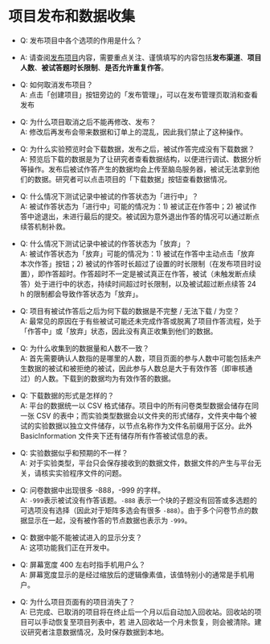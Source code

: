 # 项目发布和数据收集

- Q: 发布项目中各个选项的作用是什么？  
- A: 请查阅[发布项目](https://www.yuque.com/naodao/researcher-manual/cd165t)内容，需要重点关注、谨慎填写的内容包括**发布渠道**、**项目人数**、**被试答题时长限制**、**是否允许重复作答**。
 
- Q: 如何取消发布项目？  
  A: 点击「创建项目」按钮旁边的「发布管理」，可以在发布管理页取消和查看发布

- Q: 为什么项目取消之后不能再修改、发布？  
  A: 修改后再发布会带来数据和订单上的混乱，因此我们禁止了这种操作。 

- Q: 为什么实验预览时会下载数据，发布之后，被试作答完成没有下载数据？  
  A: 预览后下载的数据是为了让研究者查看数据结构，以便进行调试、数据分析等操作。发布后被试作答产生的数据均会上传至脑岛服务器，被试无法拿到他们的数据。研究者可以点击项目的「下载数据」按钮查看数据情况。 

- Q: 什么情况下测试记录中被试的作答状态为「进行中」？  
  A: 被试作答状态为「进行中」可能的情况为：1) 被试正在作答中；2) 被试作答中途退出，未进行最后的提交。被试因为意外退出作答的情况可以通过断点续答机制补救。 

- Q: 什么情况下测试记录中被试的作答状态为「放弃」？  
  A: 被试作答状态为「放弃」可能的情况为：1) 被试在作答中主动点击「放弃本次作答」按钮；2) 被试的作答时长超过了设置的时长限制（在发布项目时设置），即作答超时。作答超时不一定是被试真正在作答，被试（未触发断点续答）处于进行中的状态，持续时间超过时长限制，以及被试超过断点续答 24 h 的限制都会导致作答状态为「放弃」。 

- Q: 项目有被试作答后之后为何下载的数据是不完整 / 无法下载 / 为空？  
  A: 最常见的原因在于有些被试可能还未完成作答或脱离了项目作答流程，处于「作答中」或「放弃」状态，因此没有真正收集到他们的数据。 

- Q: 为什么收集到的数据量和人数不一致？  
  A: 首先需要确认人数指的是哪里的人数，项目页面的参与人数中可能包括未产生数据的被试和被拒绝的被试，因此参与人数总是大于有效作答（即审核通过）的人数。下载到的数据均为有效作答的数据。 

- Q: 下载数据的形式是怎样的？  
  A: 平台的数据统一以 CSV 格式储存。项目中的所有问卷类型数据会储存在同一张 CSV 的表中；而实验类型数据会以文件夹的形式储存，文件夹中每个被试的实验数据以独立文件储存，以节点名称作为文件名前缀用于区分。此外 BasicInformation 文件夹下还有储存所有作答被试信息的表。 

- Q: 实验数据似乎和预期的不一样？  
  A: 对于实验类型，平台只会保存接收到的数据文件，数据文件的产生与平台无关，请核实实验程序文件的问题。 

- Q: 问卷数据中出现很多 -888，-999 的字样。  
  A: `-999`表示被试没有作答该题。`-888` 表示一个块的子题没有回答或多选题的可选项没有选择（因此对于矩阵多选会有很多 `-888`）。由于多个问卷节点的数据显示在一起，没有被作答的节点数据也表示为 `-999`。 

- Q: 数据中能不能被试进入的显示分支？  
  A: 这项功能我们正在开发中。 

- Q: 屏幕宽度 400 左右时指手机用户么？  
  A: 屏幕宽度显示的是经过缩放后的逻辑像素值，该值特别小的通常是手机用户。 

- Q: 为什么项目页面有的项目消失了？  
  A: 已完成、已取消的项目将在终止后一个月以后自动加入回收站。回收站的项目可以手动恢复至项目列表中，若 进入回收站一个月未恢复，则会被清除。建议研究者注意数据情况，及时保存数据到本地。 
